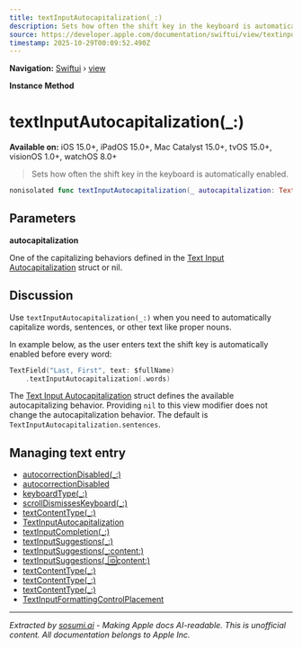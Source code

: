 ```yaml
---
title: textInputAutocapitalization(_:)
description: Sets how often the shift key in the keyboard is automatically enabled.
source: https://developer.apple.com/documentation/swiftui/view/textinputautocapitalization(_:)
timestamp: 2025-10-29T00:09:52.490Z
---
```


**Navigation:** [Swiftui](/documentation/swiftui) › [view](/documentation/swiftui/view)

**Instance Method**

# textInputAutocapitalization(_:)

**Available on:** iOS 15.0+, iPadOS 15.0+, Mac Catalyst 15.0+, tvOS 15.0+, visionOS 1.0+, watchOS 8.0+

> Sets how often the shift key in the keyboard is automatically enabled.

```swift
nonisolated func textInputAutocapitalization(_ autocapitalization: TextInputAutocapitalization?) -> some View
```

## Parameters

**autocapitalization**

One of the capitalizing behaviors defined in the [Text Input Autocapitalization](/documentation/swiftui/textinputautocapitalization) struct or nil.



## Discussion

Use `textInputAutocapitalization(_:)` when you need to automatically capitalize words, sentences, or other text like proper nouns.

In example below, as the user enters text the shift key is automatically enabled before every word:

```swift
TextField("Last, First", text: $fullName)
    .textInputAutocapitalization(.words)
```

The [Text Input Autocapitalization](/documentation/swiftui/textinputautocapitalization) struct defines the available autocapitalizing behavior. Providing `nil` to  this view modifier does not change the autocapitalization behavior. The default is `TextInputAutocapitalization.sentences`.

## Managing text entry

- [autocorrectionDisabled(_:)](/documentation/swiftui/view/autocorrectiondisabled(_:))
- [autocorrectionDisabled](/documentation/swiftui/environmentvalues/autocorrectiondisabled)
- [keyboardType(_:)](/documentation/swiftui/view/keyboardtype(_:))
- [scrollDismissesKeyboard(_:)](/documentation/swiftui/view/scrolldismisseskeyboard(_:))
- [textContentType(_:)](/documentation/swiftui/view/textcontenttype(_:))
- [TextInputAutocapitalization](/documentation/swiftui/textinputautocapitalization)
- [textInputCompletion(_:)](/documentation/swiftui/view/textinputcompletion(_:))
- [textInputSuggestions(_:)](/documentation/swiftui/view/textinputsuggestions(_:))
- [textInputSuggestions(_:content:)](/documentation/swiftui/view/textinputsuggestions(_:content:))
- [textInputSuggestions(_:id:content:)](/documentation/swiftui/view/textinputsuggestions(_:id:content:))
- [textContentType(_:)](/documentation/swiftui/view/textcontenttype(_:)-4dqqb)
- [textContentType(_:)](/documentation/swiftui/view/textcontenttype(_:)-6fic1)
- [textContentType(_:)](/documentation/swiftui/view/textcontenttype(_:)-ufdv)
- [TextInputFormattingControlPlacement](/documentation/swiftui/textinputformattingcontrolplacement)

---

*Extracted by [sosumi.ai](https://sosumi.ai) - Making Apple docs AI-readable.*
*This is unofficial content. All documentation belongs to Apple Inc.*
